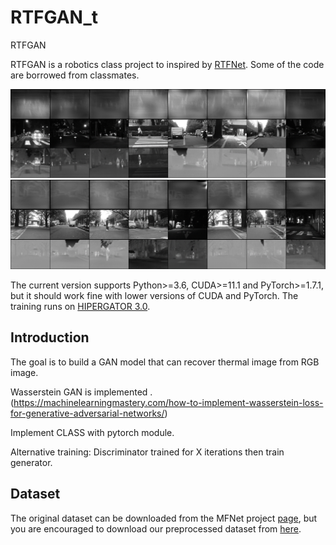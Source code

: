 # RTFGAN_t
RTFGAN

RTFGAN is a robotics class project to inspired by [RTFNet](https://github.com/yuxiangsun/RTFNet/). Some of the code are borrowed from classmates. 

<img src="Result/Picture1.png" width="900px"/>

<img src="Result/Picture2.png" width="900px"/>

The current version supports Python>=3.6, CUDA>=11.1 and PyTorch>=1.7.1, but it should work fine with lower versions of CUDA and PyTorch. The training runs on [HIPERGATOR 3.0](https://www.rc.ufl.edu/services/hipergator/).

## Introduction 

The goal is to build a GAN model that can recover thermal image from RGB image. 


Wasserstein GAN is implemented .
(https://machinelearningmastery.com/how-to-implement-wasserstein-loss-for-generative-adversarial-networks/)

Implement CLASS with pytorch module.

Alternative training: Discriminator trained for X iterations then train generator. 


## Dataset
 
The original dataset can be downloaded from the MFNet project [page](https://www.mi.t.u-tokyo.ac.jp/static/projects/mil_multispectral/), but you are encouraged to download our preprocessed dataset from [here](http://gofile.me/4jm56/CfukComo1).

